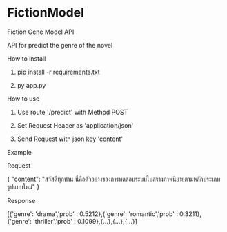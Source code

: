 # FictionModel

Fiction Gene Model API

API for predict the genre of the novel

How to install

1. pip install -r requirements.txt

2. py app.py

How to use

1. Use route '/predict' with Method POST 

2. Set Request Header as 'application/json'

3. Send Request with json key 'content'

Example

Request

{
  "content": "สวัสดีทุกท่าน นี่คือตัวอย่างของการทดสอบระบบใบสร้างภาพนิยายตามหลักประเภทรูปแบบใหม่"
}

Response

[{'genre': 'drama','prob' : 0.5212},{'genre': 'romantic','prob' : 0.3211},{'genre': 'thriller','prob' : 0.1099},{...},{...},{...}]
